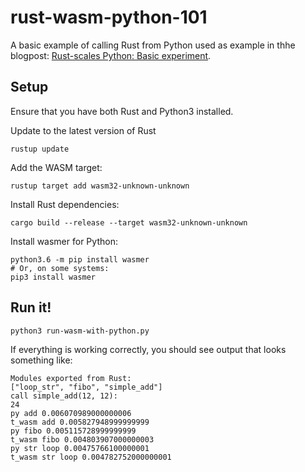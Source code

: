 # rust-wasm-python-101

A basic example of calling Rust from Python used as example in thhe blogpost: [Rust-scales Python: Basic experiment](https://medium.com/@lorenzogotuned/rust-scales-python-function-d3b1d24351cd).

## Setup
Ensure that you have both Rust and Python3 installed.

Update to the latest version of Rust
```
rustup update
```

Add the WASM target:
```
rustup target add wasm32-unknown-unknown
```

Install Rust dependencies:
```
cargo build --release --target wasm32-unknown-unknown
```

Install wasmer for Python:
```
python3.6 -m pip install wasmer
# Or, on some systems:
pip3 install wasmer
```

## Run it!
```
python3 run-wasm-with-python.py
```

If everything is working correctly, you should see output that looks something like:
```
Modules exported from Rust:
["loop_str", "fibo", "simple_add"]
call simple_add(12, 12):
24
py add 0.006070989000000006
t_wasm add 0.005827948999999999
py fibo 0.005115728999999999
t_wasm fibo 0.004803907000000003
py str loop 0.00475766100000001
t_wasm str loop 0.004782752000000001
```
